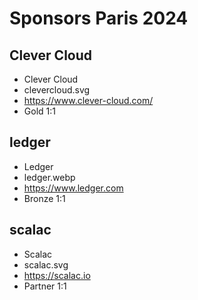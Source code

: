 # Sponsors Paris 2024


## Clever Cloud

- Clever Cloud
- clevercloud.svg
- https://www.clever-cloud.com/
- Gold
1:1

## ledger

- Ledger
- ledger.webp
- https://www.ledger.com
- Bronze
1:1

## scalac

- Scalac
- scalac.svg
- https://scalac.io
- Partner
1:1
